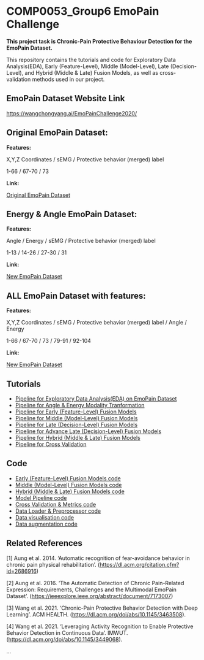 # COMP0053_Group6 EmoPain Challenge

**This project task is Chronic-Pain Protective Behaviour Detection for the EmoPain Dataset.**


This repository contains the tutorials and code for Exploratory Data Analysis(EDA), Early (Feature-Level), Middle (Model-Level), Late (Decision-Level), and Hybrid (Middle & Late) Fusion Models, as well as cross-validation methods used in our project. 

## EmoPain Dataset Website Link

https://wangchongyang.ai/EmoPainChallenge2020/

## Original EmoPain Dataset:
**Features:**

X,Y,Z Coordinates / sEMG / Protective behavior (merged) label 

1-66 / 67-70 / 73

**Link:**

[Original EmoPain Dataset](https://github.com/981526092/COMP0053_Group6/blob/main/CoordinateData)

## Energy & Angle EmoPain Dataset:
**Features:**

Angle / Energy / sEMG / Protective behavior (merged) label

1-13 / 14-26 / 27-30 / 31

**Link:**

[New EmoPain Dataset](https://github.com/981526092/COMP0053_Group6/blob/main/AngleData)

## ALL EmoPain Dataset with features:

**Features:**

X,Y,Z Coordinates / sEMG / Protective behavior (merged) label / Angle / Energy

1-66 / 67-70 / 73 / 79-91 / 92-104

**Link:**

[New EmoPain Dataset](https://github.com/981526092/COMP0053_Group6/blob/main/AllData)

## Tutorials

- [Pipeline for Exploratory Data Analysis(EDA) on EmoPain Dataset](https://github.com/981526092/COMP0053_Group6/blob/main/Software/EDA_EMOPain_Pipeline.ipynb)
- [Pipeline for Angle & Energy Modality Tranformation](https://github.com/981526092/COMP0053_Group6/blob/main/Software/Angle_Energy_Tranformation_Pipeline.ipynb)
- [Pipeline for Early (Feature-Level) Fusion Models](https://github.com/981526092/COMP0053_Group6/blob/main/Software/Early_Fusion_Pipeline.ipynb)
- [Pipeline for Middle (Model-Level) Fusion Models](https://github.com/981526092/COMP0053_Group6/blob/main/Software/Middle_Fusion_Pipeline.ipynb)
- [Pipeline for Late (Decision-Level) Fusion Models](https://github.com/981526092/COMP0053_Group6/blob/main/Software/Late_Fusion_Pipeline.ipynb)
- [Pipeline for Advance Late (Decision-Level) Fusion Models](https://github.com/981526092/COMP0053_Group6/blob/main/Software/Advance_Late_Fusion_Pipeline.ipynb)
- [Pipeline for Hybrid (Middle & Late) Fusion Models](https://github.com/981526092/COMP0053_Group6/blob/main/Software/Hybrid_Fusion_Pipeline.ipynb)
- [Pipeline for Cross Validation](https://github.com/981526092/COMP0053_Group6/blob/main/Software/CV_Pipeline.ipynb)

## Code

- [Early (Feature-Level) Fusion Models code](https://github.com/981526092/COMP0053_Group6/blob/main/Software/early_model.py)
- [Middle (Model-Level) Fusion Models code](https://github.com/981526092/COMP0053_Group6/blob/main/Software/middle_model.py)
- [Hybrid (Middle & Late) Fusion Models code](https://github.com/981526092/COMP0053_Group6/blob/main/Software/hybrid_model.py)
- [Model Pipeline code](https://github.com/981526092/COMP0053_Group6/blob/main/Software/model_utils.py)
- [Cross Validation & Metrics code](https://github.com/981526092/COMP0053_Group6/blob/main/Software/evaluation_utils.py)
- [Data Loader & Preprocessor code](https://github.com/981526092/COMP0053_Group6/blob/main/Software/data_utils.py)
- [Data visualisation code](https://github.com/981526092/COMP0053_Group6/blob/main/Software/data_visualisation.py)
- [Data augmentation code](https://github.com/981526092/COMP0053_Group6/blob/main/Software/data_augmentation.py)

## Related References

[1] Aung et al. 2014. ‘Automatic recognition of fear-avoidance behavior in chronic pain physical rehabilitation’. (https://dl.acm.org/citation.cfm?id=2686916) 

[2] Aung et al. 2016. ‘The Automatic Detection of Chronic Pain-Related Expression: Requirements, Challenges and the Multimodal EmoPain Dataset’. (https://ieeexplore.ieee.org/abstract/document/7173007) 

[3] Wang et al. 2021. ‘Chronic-Pain Protective Behavior Detection with Deep Learning’. ACM HEALTH. (https://dl.acm.org/doi/abs/10.1145/3463508). 

[4] Wang et al. 2021. ‘Leveraging Activity Recognition to Enable Protective Behavior Detection in Continuous Data’. IMWUT. (https://dl.acm.org/doi/abs/10.1145/3449068). 

...

